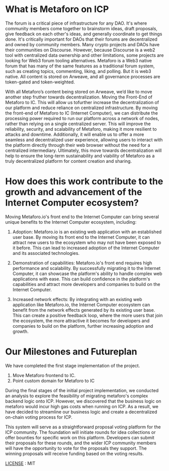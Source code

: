 <!-- # mf

Welcome to your new mf project and to the internet computer development community. By default, creating a new project adds this README and some template files to your project directory. You can edit these template files to customize your project and to include your own code to speed up the development cycle.

To get started, you might want to explore the project directory structure and the default configuration file. Working with this project in your development environment will not affect any production deployment or identity tokens.

To learn more before you start working with mf, see the following documentation available online:

- [Quick Start](https://internetcomputer.org/docs/current/developer-docs/quickstart/hello10mins)
- [SDK Developer Tools](https://internetcomputer.org/docs/current/developer-docs/build/install-upgrade-remove)
- [Motoko Programming Language Guide](https://internetcomputer.org/docs/current/developer-docs/build/cdks/motoko-dfinity/motoko/)
- [Motoko Language Quick Reference](https://internetcomputer.org/docs/current/references/motoko-ref/)
- [JavaScript API Reference](https://erxue-5aaaa-aaaab-qaagq-cai.raw.ic0.app)

If you want to start working on your project right away, you might want to try the following commands:

```bash
cd mf/
dfx help
dfx canister --help
```

## Running the project locally

If you want to test your project locally, you can use the following commands:

```bash
# Starts the replica, running in the background
dfx start --background

# Deploys your canisters to the replica and generates your candid interface
dfx deploy
```

Once the job completes, your application will be available at `http://localhost:4943?canisterId={asset_canister_id}`.

Additionally, if you are making frontend changes, you can start a development server with

```bash
npm start
```

Which will start a server at `http://localhost:8080`, proxying API requests to the replica at port 4943.

### Note on frontend environment variables

If you are hosting frontend code somewhere without using DFX, you may need to make one of the following adjustments to ensure your project does not fetch the root key in production:

- set`NODE_ENV` to `production` if you are using Webpack
- use your own preferred method to replace `process.env.NODE_ENV` in the autogenerated declarations
- Write your own `createActor` constructor
 -->

# What is Metaforo on ICP

The forum is a critical piece of infrastructure for any DAO. It's where community members come together to brainstorm ideas, draft proposals, give feedback on each other's ideas, and generally coordinate to get things done. It's critically important for DAOs that their forums are decentralized and owned by community members. Many crypto projects and DAOs have their communities on Discourse. However, because Discourse is a web2 tool with centralized data ownership and other limitations, some projects are looking for Web3 forum tooling alternatives.
Metaforo is a Web3 native forum that has many of the same features as a traditional forum system, such as creating topics, commenting, liking, and polling. But it is web3 native. All content is stored on Arweave, and all governance processes are token-gated and token-weighted.

With all Metaforo’s content being stored on Arweave, we’d like to move another step fruther towards decentralization. Moving the Front-End of Metaforo to IC. This will allow us tofurther increase the decentralization of our platform and reduce reliance on centralized infrastructure. By moving the front-end of Metaforo to IC (Internet Computer), we can distribute the processing power required to run our platform across a network of nodes, rather than relying on a single centralized server. This will improve the reliability, security, and scalability of Metaforo, making it more resilient to attacks and downtime. Additionally, it will enable us to offer a more seamless and decentralized user experience, allowing users to interact with the platform directly through their web browser without the need for a centralized intermediary. Ultimately, this move towards decentralization will help to ensure the long-term sustainability and viability of Metaforo as a truly decentralized platform for content creation and sharing.

# How does this work contribute to the growth and advancement of the Internet Computer ecosystem?

Moving Metaforo.io's front end to the Internet Computer can bring several unique benefits to the Internet Computer ecosystem, including:

1. Adoption: Metaforo.io is an existing web application with an established user base. By moving its front end to the Internet Computer, it can attract new users to the ecosystem who may not have been exposed to it before. This can lead to increased adoption of the Internet Computer and its associated technologies.

2. Demonstration of capabilities: Metaforo.io's front end requires high performance and scalability. By successfully migrating it to the Internet Computer, it can showcase the platform's ability to handle complex web applications with ease. This can build confidence in the platform's capabilities and attract more developers and companies to build on the Internet Computer.

3. Increased network effects: By integrating with an existing web application like Metaforo.io, the Internet Computer ecosystem can benefit from the network effects generated by its existing user base. This can create a positive feedback loop, where the more users that join the ecosystem, the more attractive it becomes for developers and companies to build on the platform, further increasing adoption and growth.

# Our Milestones and Futureplan

We have completed the first stage implementation of the project. 

1. Move Metaforo frontend to IC.
2. Point custom domain for Metaforo to IC

During the final stages of the initial project implementation, we conducted an analysis to explore the feasibility of migrating metaforo's complex backend logic onto ICP. However, we discovered that the business logic on metaforo would incur high gas costs when running on ICP. As a result, we have decided to streamline our business logic and create a decentralized on-chain voting process for ICP.

This system will serve as a straightforward proposal voting platform for the ICP community. The foundation will initiate rounds for idea collections or offer bounties for specific work on this platform. Developers can submit their proposals for these rounds, and the wider ICP community members will have the opportunity to vote for the proposals they support. The winning proposals will receive funding based on the voting results.

[LICENSE](https://github.com/metaforo/metaforo-icp/blob/master/LICENSE) : MIT